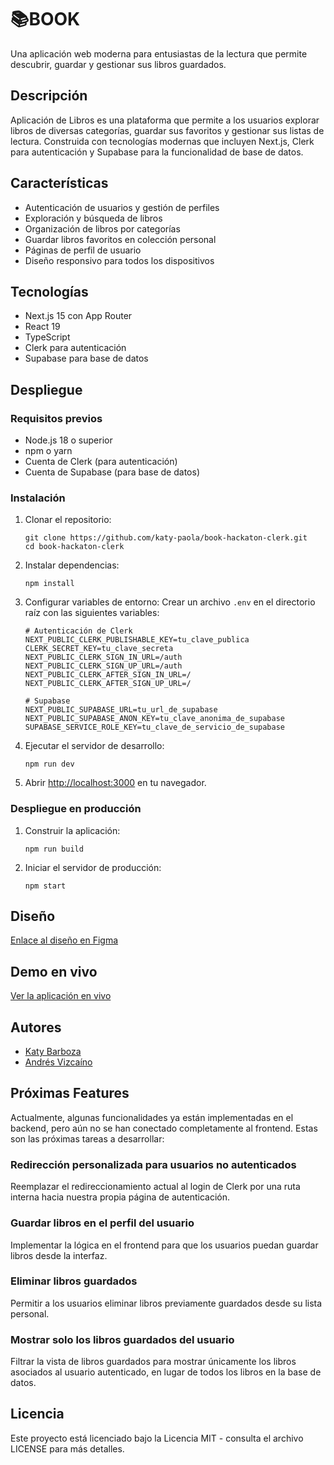 # 📚BOOK

Una aplicación web moderna para entusiastas de la lectura que permite descubrir, guardar y gestionar sus libros guardados.

## Descripción

Aplicación de Libros es una plataforma que permite a los usuarios explorar libros de diversas categorías, guardar sus favoritos y gestionar sus listas de lectura. Construida con tecnologías modernas que incluyen Next.js, Clerk para autenticación y Supabase para la funcionalidad de base de datos.

## Características

- Autenticación de usuarios y gestión de perfiles
- Exploración y búsqueda de libros
- Organización de libros por categorías
- Guardar libros favoritos en colección personal
- Páginas de perfil de usuario
- Diseño responsivo para todos los dispositivos

## Tecnologías

- Next.js 15 con App Router
- React 19
- TypeScript
- Clerk para autenticación
- Supabase para base de datos

## Despliegue

### Requisitos previos

- Node.js 18 o superior
- npm o yarn
- Cuenta de Clerk (para autenticación)
- Cuenta de Supabase (para base de datos)

### Instalación

1. Clonar el repositorio:

   ```
   git clone https://github.com/katy-paola/book-hackaton-clerk.git
   cd book-hackaton-clerk
   ```

2. Instalar dependencias:

   ```
   npm install
   ```

3. Configurar variables de entorno:
   Crear un archivo `.env` en el directorio raíz con las siguientes variables:

   ```
   # Autenticación de Clerk
   NEXT_PUBLIC_CLERK_PUBLISHABLE_KEY=tu_clave_publica
   CLERK_SECRET_KEY=tu_clave_secreta
   NEXT_PUBLIC_CLERK_SIGN_IN_URL=/auth
   NEXT_PUBLIC_CLERK_SIGN_UP_URL=/auth
   NEXT_PUBLIC_CLERK_AFTER_SIGN_IN_URL=/
   NEXT_PUBLIC_CLERK_AFTER_SIGN_UP_URL=/

   # Supabase
   NEXT_PUBLIC_SUPABASE_URL=tu_url_de_supabase
   NEXT_PUBLIC_SUPABASE_ANON_KEY=tu_clave_anonima_de_supabase
   SUPABASE_SERVICE_ROLE_KEY=tu_clave_de_servicio_de_supabase
   ```

4. Ejecutar el servidor de desarrollo:

   ```
   npm run dev
   ```

5. Abrir [http://localhost:3000](http://localhost:3000) en tu navegador.

### Despliegue en producción

1. Construir la aplicación:

   ```
   npm run build
   ```

2. Iniciar el servidor de producción:
   ```
   npm start
   ```

## Diseño

[Enlace al diseño en Figma](https://www.figma.com/design/C7ZgnEHXqpqy5pCuNeBZKx/BooK---Hackaton-Clerk?node-id=27-683&t=D0ft8M5OFdQuxyb6-1)

## Demo en vivo

[Ver la aplicación en vivo](https://book-hackaton-clerk.vercel.app/)

## Autores

- [Katy Barboza](https://github.com/katy-paola)
- [Andrés Vizcaíno](https://github.com/pipegoods)

## Próximas Features
Actualmente, algunas funcionalidades ya están implementadas en el backend, pero aún no se han conectado completamente al frontend. Estas son las próximas tareas a desarrollar:

### Redirección personalizada para usuarios no autenticados
Reemplazar el redireccionamiento actual al login de Clerk por una ruta interna hacia nuestra propia página de autenticación.

### Guardar libros en el perfil del usuario
Implementar la lógica en el frontend para que los usuarios puedan guardar libros desde la interfaz.

### Eliminar libros guardados
Permitir a los usuarios eliminar libros previamente guardados desde su lista personal.

### Mostrar solo los libros guardados del usuario
Filtrar la vista de libros guardados para mostrar únicamente los libros asociados al usuario autenticado, en lugar de todos los libros en la base de datos.

## Licencia

Este proyecto está licenciado bajo la Licencia MIT - consulta el archivo LICENSE para más detalles.
